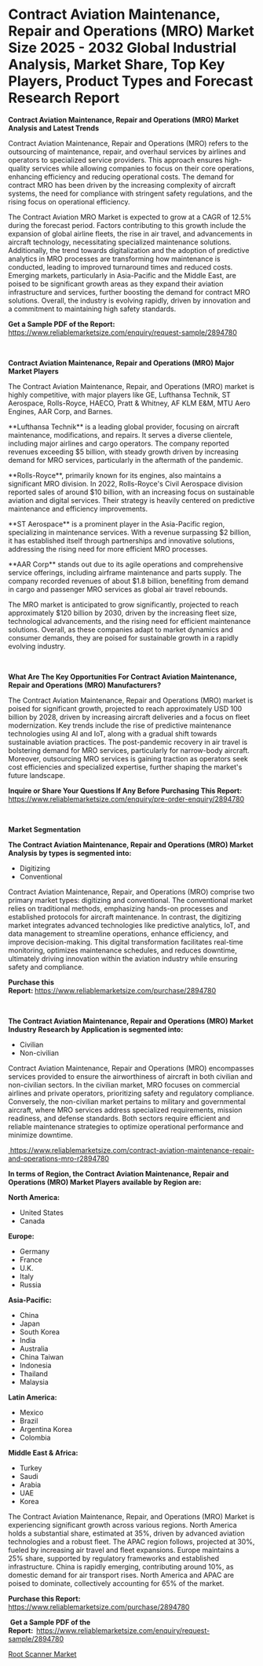 <p><h1>Contract Aviation Maintenance, Repair and Operations (MRO) Market Size 2025 - 2032 Global Industrial Analysis, Market Share, Top Key Players, Product Types and Forecast Research Report</h1></p><p><strong>Contract Aviation Maintenance, Repair and Operations (MRO) Market Analysis and Latest Trends</strong></p>
<p><p>Contract Aviation Maintenance, Repair and Operations (MRO) refers to the outsourcing of maintenance, repair, and overhaul services by airlines and operators to specialized service providers. This approach ensures high-quality services while allowing companies to focus on their core operations, enhancing efficiency and reducing operational costs. The demand for contract MRO has been driven by the increasing complexity of aircraft systems, the need for compliance with stringent safety regulations, and the rising focus on operational efficiency.</p><p>The Contract Aviation MRO Market is expected to grow at a CAGR of 12.5% during the forecast period. Factors contributing to this growth include the expansion of global airline fleets, the rise in air travel, and advancements in aircraft technology, necessitating specialized maintenance solutions. Additionally, the trend towards digitalization and the adoption of predictive analytics in MRO processes are transforming how maintenance is conducted, leading to improved turnaround times and reduced costs. Emerging markets, particularly in Asia-Pacific and the Middle East, are poised to be significant growth areas as they expand their aviation infrastructure and services, further boosting the demand for contract MRO solutions. Overall, the industry is evolving rapidly, driven by innovation and a commitment to maintaining high safety standards.</p></p>
<p><strong>Get a Sample PDF of the Report:&nbsp;</strong> <a href="https://www.reliablemarketsize.com/enquiry/request-sample/2894780?utm_campaign=3307&utm_medium=2&utm_source=Github&utm_content=ia&utm_term=15032025&utm_id=contract-aviation-maintenance-repair-and-operations-mro">https://www.reliablemarketsize.com/enquiry/request-sample/2894780</a></p>
<p>&nbsp;</p>
<p><strong>Contract Aviation Maintenance, Repair and Operations (MRO) Major Market Players</strong></p>
<p><p>The Contract Aviation Maintenance, Repair, and Operations (MRO) market is highly competitive, with major players like GE, Lufthansa Technik, ST Aerospace, Rolls-Royce, HAECO, Pratt & Whitney, AF KLM E&M, MTU Aero Engines, AAR Corp, and Barnes.</p><p>**Lufthansa Technik** is a leading global provider, focusing on aircraft maintenance, modifications, and repairs. It serves a diverse clientele, including major airlines and cargo operators. The company reported revenues exceeding $5 billion, with steady growth driven by increasing demand for MRO services, particularly in the aftermath of the pandemic.</p><p>**Rolls-Royce**, primarily known for its engines, also maintains a significant MRO division. In 2022, Rolls-Royce's Civil Aerospace division reported sales of around $10 billion, with an increasing focus on sustainable aviation and digital services. Their strategy is heavily centered on predictive maintenance and efficiency improvements.</p><p>**ST Aerospace** is a prominent player in the Asia-Pacific region, specializing in maintenance services. With a revenue surpassing $2 billion, it has established itself through partnerships and innovative solutions, addressing the rising need for more efficient MRO processes. </p><p>**AAR Corp** stands out due to its agile operations and comprehensive service offerings, including airframe maintenance and parts supply. The company recorded revenues of about $1.8 billion, benefiting from demand in cargo and passenger MRO services as global air travel rebounds. </p><p>The MRO market is anticipated to grow significantly, projected to reach approximately $120 billion by 2030, driven by the increasing fleet size, technological advancements, and the rising need for efficient maintenance solutions. Overall, as these companies adapt to market dynamics and consumer demands, they are poised for sustainable growth in a rapidly evolving industry.</p></p>
<p>&nbsp;</p>
<p><strong>What Are The Key Opportunities For Contract Aviation Maintenance, Repair and Operations (MRO) Manufacturers?</strong></p>
<p><p>The Contract Aviation Maintenance, Repair and Operations (MRO) market is poised for significant growth, projected to reach approximately USD 100 billion by 2028, driven by increasing aircraft deliveries and a focus on fleet modernization. Key trends include the rise of predictive maintenance technologies using AI and IoT, along with a gradual shift towards sustainable aviation practices. The post-pandemic recovery in air travel is bolstering demand for MRO services, particularly for narrow-body aircraft. Moreover, outsourcing MRO services is gaining traction as operators seek cost efficiencies and specialized expertise, further shaping the market's future landscape.</p></p>
<p><strong>Inquire or Share Your Questions If Any Before Purchasing This Report:</strong> <a href="https://www.reliablemarketsize.com/enquiry/pre-order-enquiry/2894780?utm_campaign=3307&utm_medium=2&utm_source=Github&utm_content=ia&utm_term=15032025&utm_id=contract-aviation-maintenance-repair-and-operations-mro">https://www.reliablemarketsize.com/enquiry/pre-order-enquiry/2894780</a></p>
<p>&nbsp;</p>
<p><strong>Market Segmentation</strong></p>
<p><strong>The Contract Aviation Maintenance, Repair and Operations (MRO) Market Analysis by types is segmented into:</strong></p>
<p><ul><li>Digitizing</li><li>Conventional</li></ul></p>
<p><p>Contract Aviation Maintenance, Repair, and Operations (MRO) comprise two primary market types: digitizing and conventional. The conventional market relies on traditional methods, emphasizing hands-on processes and established protocols for aircraft maintenance. In contrast, the digitizing market integrates advanced technologies like predictive analytics, IoT, and data management to streamline operations, enhance efficiency, and improve decision-making. This digital transformation facilitates real-time monitoring, optimizes maintenance schedules, and reduces downtime, ultimately driving innovation within the aviation industry while ensuring safety and compliance.</p></p>
<p><strong>Purchase this Report:&nbsp;</strong><a href="https://www.reliablemarketsize.com/purchase/2894780?utm_campaign=3307&utm_medium=2&utm_source=Github&utm_content=ia&utm_term=15032025&utm_id=contract-aviation-maintenance-repair-and-operations-mro">https://www.reliablemarketsize.com/purchase/2894780</a></p>
<p>&nbsp;</p>
<p><strong>The Contract Aviation Maintenance, Repair and Operations (MRO) Market Industry Research by Application is segmented into:</strong></p>
<p><ul><li>Civilian</li><li>Non-civilian</li></ul></p>
<p><p>Contract Aviation Maintenance, Repair and Operations (MRO) encompasses services provided to ensure the airworthiness of aircraft in both civilian and non-civilian sectors. In the civilian market, MRO focuses on commercial airlines and private operators, prioritizing safety and regulatory compliance. Conversely, the non-civilian market pertains to military and governmental aircraft, where MRO services address specialized requirements, mission readiness, and defense standards. Both sectors require efficient and reliable maintenance strategies to optimize operational performance and minimize downtime.</p></p>
<p><a href="https://www.reliablemarketsize.com/contract-aviation-maintenance-repair-and-operations-mro-r2894780?utm_campaign=3307&utm_medium=2&utm_source=Github&utm_content=ia&utm_term=15032025&utm_id=contract-aviation-maintenance-repair-and-operations-mro">&nbsp;https://www.reliablemarketsize.com/contract-aviation-maintenance-repair-and-operations-mro-r2894780</a></p>
<p><strong>In terms of Region, the Contract Aviation Maintenance, Repair and Operations (MRO) Market Players available by Region are:</strong></p>
<p>
    <p> <strong> North America: </strong>
        <ul>
            <li>United States</li>
            <li>Canada</li>
        </ul>
        </p> 
    <p> <strong> Europe: </strong>
        <ul>
            <li>Germany</li>
            <li>France</li>
            <li>U.K.</li>
            <li>Italy</li>
            <li>Russia</li>
        </ul>
        </p> 
    <p> <strong> Asia-Pacific: </strong>
        <ul>
            <li>China</li>
            <li>Japan</li>
            <li>South Korea</li>
            <li>India</li>
            <li>Australia</li>
            <li>China Taiwan</li>
            <li>Indonesia</li>
            <li>Thailand</li>
            <li>Malaysia</li>
        </ul>
        </p> 
    <p> <strong> Latin America: </strong>
        <ul>
            <li>Mexico</li>
            <li>Brazil</li>
            <li>Argentina Korea</li>
            <li>Colombia</li>
        </ul>
        </p> 
    <p> <strong> Middle East & Africa: </strong>
        <ul>
            <li>Turkey</li>
            <li>Saudi</li>
            <li>Arabia</li>
            <li>UAE</li>
            <li>Korea</li>
        </ul>
    </p>
    </p>
<p><p>The Contract Aviation Maintenance, Repair, and Operations (MRO) Market is experiencing significant growth across various regions. North America holds a substantial share, estimated at 35%, driven by advanced aviation technologies and a robust fleet. The APAC region follows, projected at 30%, fueled by increasing air travel and fleet expansions. Europe maintains a 25% share, supported by regulatory frameworks and established infrastructure. China is rapidly emerging, contributing around 10%, as domestic demand for air transport rises. North America and APAC are poised to dominate, collectively accounting for 65% of the market.</p></p>
<p><strong>Purchase this Report: </strong><a href="https://www.reliablemarketsize.com/purchase/2894780?utm_campaign=3307&utm_medium=2&utm_source=Github&utm_content=ia&utm_term=15032025&utm_id=contract-aviation-maintenance-repair-and-operations-mro">https://www.reliablemarketsize.com/purchase/2894780</a></p>
<p>&nbsp;<strong>Get a Sample PDF of the Report:&nbsp;&nbsp;</strong><a href="https://www.reliablemarketsize.com/enquiry/request-sample/2894780?utm_campaign=3307&utm_medium=2&utm_source=Github&utm_content=ia&utm_term=15032025&utm_id=contract-aviation-maintenance-repair-and-operations-mro">https://www.reliablemarketsize.com/enquiry/request-sample/2894780</a></p>
<p><strong></strong></p>
<p><p><a href="https://github.com/sirayedantte/Market-Research-Report-List-1/blob/main/root-scanner-market.md?utm_campaign=3307&utm_medium=2&utm_source=Github&utm_content=ia&utm_term=15032025&utm_id=contract-aviation-maintenance-repair-and-operations-mro">Root Scanner Market</a></p></p>